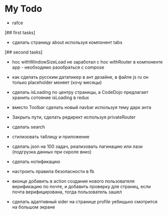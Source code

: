 # My Todo #  

- rafce

[## first tasks]

- сделать страницу about используя компонент tabs

[## second tasks]

- hoc withWindowSizeLoad не заработал с hoc withRouter в компоненте app - необходимо разобраться с compose

- как сделать русским датапикер в ант дезайне, в файле js ru он только placeholder меняет (хочу месяцы)

- сделать isLoading по центру страницы, а CodeDojo предлагает хранить сотояние isLoading в redux

- вместо Toolbar сделать  новый navbar используя тему дарк анта

- Закрыть пути, сделать редирект используя privateRouter

- сделать search

- стилизовать таблицу и приложение

- сделать json на 100 задач, реализовать пагинацию или лази (подгрузка данных при скроле вниз)

- сделать нотификацию

- настроить правила безопасности в fb

- вконце добавить в action создания нового пользователя верификацию по почте, и добавить проверку для страниц, если почта верифицирована, тогда пользователь зашел

- сделать адаптивный sider на странице profile уебищьно смотрится на большом экране

